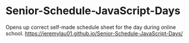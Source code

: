 # Senior-Schedule-JavaScript-Days
Opens up correct self-made schedule sheet for the day during online school.
https://jeremylau01.github.io/Senior-Schedule-JavaScript-Days/
